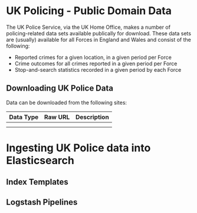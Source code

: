 # UK Policing - Public Domain Data
The UK Police Service, via the UK Home Office, makes a number of policing-related data sets available publically for download. These data sets are (usually) available for all Forces in England and Wales and consist of the following:
- Reported crimes for a given location, in a given period per Force 
- Crime outcomes for all crimes reported in a given period per Force
- Stop-and-search statistics recorded in a given period by each Force

## Downloading UK Police Data
Data can be downloaded from the following sites:

| Data Type | Raw URL | Description |
| -- | -- | -- |
| [](https://data.police.uk/data/) |  |  |
|[](https://data.police.uk/data/archive/) |  |  |

# Ingesting UK Police data into Elasticsearch

## Index Templates



## Logstash Pipelines


